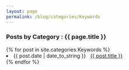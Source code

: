 ```yaml
---
layout: page
permalink: /blog/categories/Keywords
---
```


<h3> Posts by Category : {{ page.title }} </h3>

<div class="card">
{% for post in site.categories.Keywords %}
 <li class="category-posts"><span>{{ post.date | date_to_string }}</span> &nbsp; <a href="{{ post.url }}">{{ post.title }}</a></li>
{% endfor %}
</div>

